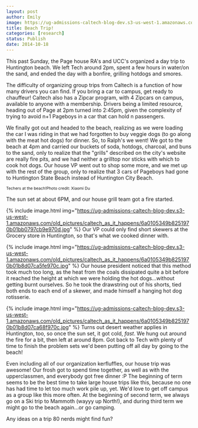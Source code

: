 ```yaml
---
layout: post
author: Emily
image: https://ug-admissions-caltech-blog-dev.s3-us-west-1.amazonaws.com/old_pictures/caltech_as_it_happens/6a0105349b8251970b01bb0797cb11970d.jpg
title: Beach Trip! 
categories: [research]
status: Publish
date: 2014-10-18
---
```



This past Sunday, the Page house RA's and UCC's organized a day trip to Huntington beach. We left Tech around 2pm, spent a few hours in water/on the sand, and ended the day with a bonfire, grilling hotdogs and smores.

The difficulty of organizing group trips from Caltech is a function of how many drivers you can find. If you bring a car to campus, get ready to chauffeur! Caltech also has a Zipcar program, with 4 Zipcars on campus, available to anyone with a membership. Drivers being a limited resource, heading out of Page at 2pm turned into 2:45pm, given the complexity of trying to avoid n+1 Pageboys in a car that can hold n passengers.

We finally got out and headed to the beach, realizing as we were loading the car I was riding in that we had forgotten to buy veggie dogs (to go along with the meat hot dogs) for dinner. So, to Ralph's we went! We got to the beach at 4pm and carried our buckets of soda, hotdogs, charcoal, and buns to the sand, only to realize that the "grills" described on the city's website are really fire pits, and we had neither a grilltop nor sticks with which to cook hot dogs. Our house VP went out to shop some more, and we met up with the rest of the group, only to realize that 3 cars of Pageboys had gone to Huntington State Beach instead of Huntington City Beach.

<span style="font-size: 8pt;">Techers at the beach!<span style="font-size: 8pt;">Photo credit: Xiaomi Du

The sun set at about 6PM, and our house grill team got a fire started.


{% include image.html img="https://ug-admissions-caltech-blog-dev.s3-us-west-1.amazonaws.com/old_pictures/caltech_as_it_happens/6a0105349b8251970b01bb0797cb9e970d.jpg" %}
Our VP could only find short skewers at the Grocery store in Huntington, so that's what we cooked dinner with.


{% include image.html img="https://ug-admissions-caltech-blog-dev.s3-us-west-1.amazonaws.com/old_pictures/caltech_as_it_happens/6a0105349b8251970b01b8d07ca5fe970c.jpg" %}
Our house president noticed that this method took much too long, as the heat from the coals dissipated quite a bit before it reached the height at which we were holding the hot dogs...without getting burnt ourselves. So he took the drawstring out of his shorts, tied both ends to each end of a skewer, and made himself a hanging hot dog rotisserie.


{% include image.html img="https://ug-admissions-caltech-blog-dev.s3-us-west-1.amazonaws.com/old_pictures/caltech_as_it_happens/6a0105349b8251970b01b8d07ca68f970c.jpg" %}
Turns out desert weather applies in Huntington, too, so once the sun set, it got cold, *fast*. We hung out around the fire for a bit, then left at around 8pm. Got back to Tech with plenty of time to finish the problem sets we'd been putting off all day by going to the beach!

Even including all of our organization kerfluffles, our house trip was awesome! Our frosh got to spend time together, as well as with the upperclassmen, and everybody got free dinner :P The beginning of term seems to be the best time to take large house trips like this, because no one has had time to let too much work pile up, yet. We'd love to get off campus as a group like this more often. At the beginning of second term, we always go on a Ski trip to Mammoth (wayyy up North!), and during third term we might go to the beach again...or go camping.

Any ideas on a trip 80 nerds might find fun?

